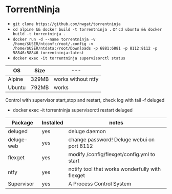 # TorrentNinja
* `git clone https://github.com/nwgat/torrentninja`
* `cd alpine && docker build -t torrentninja .` or `cd ubuntu && docker build -t torrentninja .`
* `docker run -d --name torrentninja -v /home/$USER/ntconf:/root/.config -v /home/$USER/ntdata:/root/Downloads -p 6881:6881 -p 8112:8112 -p 58846:58846 torrentninja:latest`
* `docker exec -it torrentninja supervisorctl status`

| OS | Size |---|
|--------|---|---|
| Alpine | 329MB | works without ntfy |
| Ubuntu | 792MB | works |

Control with supervisor start,stop and restart, check log with tail -f deluged
* docker exec -it torrentninja supervisorctl restart deluged


| Package | Installed | notes |
|--------|---| --- | 
| deluged | yes | deluge daemon |
| deluge-web | yes | change password! Deluge webui on port 8112|
| flexget | yes | modify /config/flexget/config.yml to start|
| ntfy | yes | notify tool that works wonderfully with flexget  |
| Supervisor | yes | A Process Control System |



